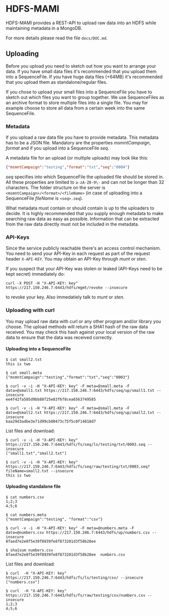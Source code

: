 # HDFS-MAMI

HDFS-MAMI provides a REST-API to upload raw data into an HDFS while maintaining metadata in a MongoDB.

For more details please read the file `docs/DOC.md`.

## Uploading

Before you upload you need to sketch out how you want to arrange your data. If you have small data files
it's recommended that you upload them into a SequenceFile. If you have huge data files (+64MB) it's recommended
that you upload them as standalone/regular files. 

If you chose to upload your small files into a SequenceFile you have to sketch out which files you want to group
together. We use SequenceFiles as an archive format to store multiple files into a single file. You may for example
choose to store all data from a certain week into the same SequenceFile. 

### Metadata

If you upload a raw data file you have to provide metadata. This metadata has to be a JSON file.
Mandatory are the properties *msmntCampaign*, *format* and if you upload into a SequenceFile *seq*.

A metadata file for an upload (or multiple uploads) may look like this:

```json
{"msmntCampaign":"testing","format":"txt","seq":"0004"}
```

*seq* specifies into which SequenceFile the uploaded file should be stored in. All these properties
are limited to `a-zA-Z0-9\-` and can not be longer than 32 characters. The folder structure on the
server is `<msmntCampaign>/<format>/<fileName>` (in case of uploading into a SequenceFile *fileName* is
`<seq>.seq`).

What metadata must contain or should contain is up to the uploaders to decide. It is highly recommended
that you supply enough metadata to make searching raw data as easy as possible. Information that can be
extracted from the raw data directly must not be included in the metadata. 

### API-Keys

Since the service publicly reachable there's an access control mechanism. You need to send
your API-Key in each request as part of the request header `X-API-KEY`. You may obtain an API-Key
through *munt* or *sten*. 

If you suspect that your API-Key was stolen or leaked (API-Keys need to be kept secret) immediately do:

```
curl -X POST -H "X-API-KEY: key" https://217.150.246.7:6443/hdfs/mgmt/revoke --insecure
```

to revoke your key. Also immedatiely talk to *munt* or *sten*.

### Uploading with curl

You may upload raw data with curl or any other program and/or library you choose. 
The upload methods will return a SHA1 hash of the raw data received. You may check this hash against your local version of the raw data to
ensure that the data was received correctly. 

#### Uploading into a SequenceFile

```
$ cat small2.txt
this is two

$ cat small.meta
{"msmntCampaign":"testing","format":"txt","seq":"0003"}

$ curl -v -i -H "X-API-KEY: key" -F meta=@small.meta -F data=@small1.txt https://217.150.246.7:6443/hdfs/seq/up/small1.txt --insecure
ee4f42fa585d9bb88f25e83f6f8cea6563749585

$ curl -v -i -H "X-API-KEY: key" -F meta=@small.meta -F data=@small2.txt https://217.150.246.7:6443/hdfs/seq/up/small2.txt --insecure
baa29d3adbe3e71d99cb00473c75f5c0f14818d7
```

List files and download:

```
$ curl -v -i -H "X-API-KEY: key" https://217.150.246.7:6443/hdfs/fs/seq/ls/testing/txt/0003.seq --insecure
["small1.txt","small2.txt"]

$ curl -v -i -H "X-API-KEY: key" https://217.150.246.7:6443/hdfs/fs/seq/raw/testing/txt/0003.seq?fileName=small2.txt --insecure
this is two
```

#### Uploading standalone file

```
$ cat numbers.csv 
1;2;3
4;5;6

$ cat numbers.meta
{"msmntCampaign":"testing", "format":"csv"}

$ curl -v -i -H "X-API-KEY: key" -F meta=@numbers.meta -F data=@numbers.csv https://217.150.246.7:6443/hdfs/up/numbers.csv --insecure
8faed7e2e8f5e39f8939fe8f873201d3f58b28ee

$ sha1sum numbers.csv 
8faed7e2e8f5e39f8939fe8f873201d3f58b28ee  numbers.csv
```

List files and download:

```
$ curl  -H "X-API-KEY: key"  https://217.150.246.7:6443/hdfs/fs/ls/testing/csv/ --insecure
["numbers.csv"]

$ curl  -H "X-API-KEY: key"  https://217.150.246.7:6443/hdfs/fs/raw/testing/csv/numbers.csv --insecure
1;2;3
4;5;6
```

